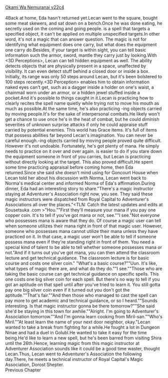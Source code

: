 [Okami Wa Nemuranai v22c4](https://www.sousetsuka.com/2020/06/okami-wa-nemuranai-224.html)
<br/><br/>
4Back at home, Eda hasn't returned yet.Lecan went to the square, bought some meat skewers, and sat down on a bench.Once he was done eating, he secretly used <Appraisal> on the coming and going people.<Appraisal> is a spell that targets a specified object, it can't be applied on multiple unspecified targets.In other word, it's not a magic that can answer <What kind of equipment does this person have> question. The magic is not for identifying what equipment does one carry, but what does the equipment one carry do.Besides, if your target is within sight, you can tell basic information such the armor, sword, mantle they carry just by looking.With <3D Perceptions>, Lecan can tell hidden equipment as well. The ability detects objects that are physically present in a space, unaffected by visibility. It can even detect stuff behind a closed door or inside a box. Initially, its range was only 50 steps around Lecan, but it's been bolstered to 100 steps recently.<3D Perception> enables him to obtain information naked eyes can't get, such as a dagger inside a holder on one's waist, a chainmail worn under an armor, or a hidden jewel stuffed inside a pocket.And it's possible to <Appraisal> things caught in it.Lecan is practicing how to clearly recites the spell name <Appraisal> quietly while trying not to move his mouth as much as possible.At the same time, he's also practicing <Appraisal>-ing objects carried by moving people.It's for the sake of interpersonal combats.He likely won't get a chance to use <Appraisal> once he's in the heat of combat, but he could diminish severities of unknown surprise attacks if only he could appraise stuff carried by potential enemies. This world has Grace items. It's full of items that possess abilities far beyond Lecan's imagination. You can never be careful enough.<Appraisal>-ing objects carried by moving people proved quite difficult. However it's not undoable. Fortunately, he's got plenty of mana. He simply needs to practice on it over and over again.<Appraisal> is easier to do if you stare down the equipment someone in front of you carries, but Lecan is practicing <Appraisal> without directly looking at the target. This also proved difficult.He spent some time practicing appraisal before coming home, then Eda returned.Since she said she doesn't mind using <Recovery> for Goncourt House when Lecan told her about his discussion with Norma, Lecan went back to Norma's medical center and informed Norma of Eda's affirmation.During dinner, Eda had an interesting story to share."There's a magic instructor staying at Adventurer's Association right now, you see. They said these magic instructors were dispatched from Royal Capital to Adventurer's Associations all over the places."<TLN: Catch the latest updates and edits at Sousetsuka .com >"Hou.""First they'll measure your mana if you pay one copper coin. It's to tell if you've got mana or not, see.""I see."Not everyone who possesses mana is aware that they do. Of course a magic user can tell when someone utilizes their mana right in front of that magic user. However, someone who possesses mana cannot utilize their mana unless they have practiced on it. In that case, a magic user won't be able to tell if someone possess mana even if they're standing right in front of them. You need a special kind of talent to be able to tell whether someone possesses mana or not."And if it turns out you've got mana, you can then attend the classroom lecture and get technical guidance. The classroom lecture is for basic course and costs one silver coin." "What's a basic course?""Uun. It's like, what types of magic there are, and what do they do.""I see.""Those who are taking the basic course can get technical guidance on specific spells. This one costs one big silver coin for each spell. But there's no way to tell if you got an aptitude on that spell until after you've tried to learn it. You still gotta pay one big silver coin even if it turned out you don't got the aptitude.""That's fair.""And then those who managed to cast the spell can pay more to get academic and technical guidance, or so I heard.""Sounds interesting. Is that magic instructor gonna be there tomorrow?""She said she'd be staying in this town for awhile.""Alright. I'm going to Adventurer's Association tomorrow.""And I'm gonna learn cooking from Miril-san.""Who's Miril.""At least learn the name of your next door neighbor, okay."Lecan wanted to take a break from fighting for a while.He fought a lot in Dungeon Ninae and had a duel in Golubl.He wanted to take it easy for the time being.He'd like to learn a new spell, but he's been barred from visiting Shira until the 26th.Hence, learning magic from this magic instructor at Adventurer Association sounds like it could be a good time waster, thought Lecan.Thus, Lecan went to Adventurer's Association the following day.There, he meets a technical instructor of Royal Capital's Magic Association, Dorost Shepter.<br/>
Previous Chapter<br/>
